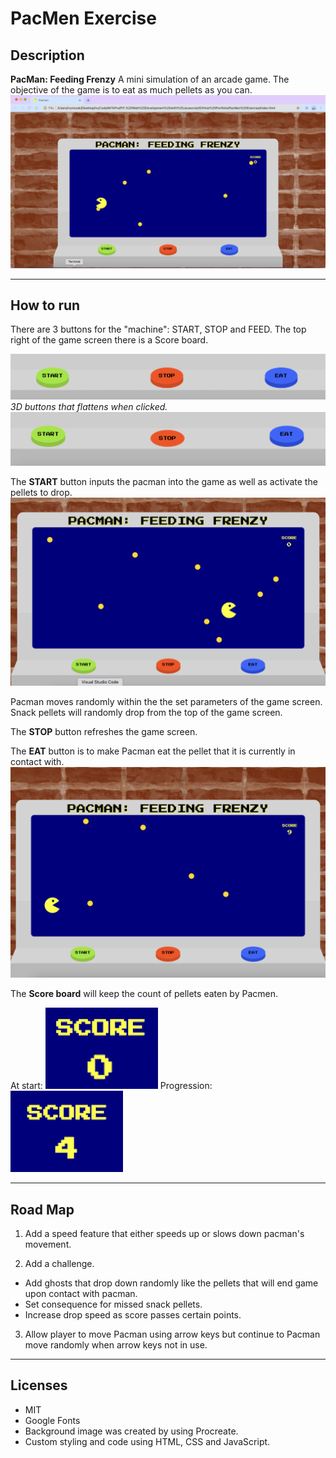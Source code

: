 # **PacMen Exercise**

## **Description**

**PacMan: Feeding Frenzy**
A mini simulation of an arcade game. The objective of the game is to eat as much pellets as you can.
![retro style arcade machine](assets/pacman-webpage.png)

---

## **How to run**

There are 3 buttons for the "machine": START, STOP and FEED. The top right of the game screen there is a Score board.

![green, red and blue 3D buttons](assets/pacman-buttons.png)
_3D buttons that flattens when clicked._
![red button active](assets/active-button.png)

The **START** button inputs the pacman into the game as well as activate the pellets to drop.
![screenshot of game](assets/pacman-start.png)

Pacman moves randomly within the the set parameters of the game screen. Snack pellets will randomly drop from the top of the game screen.

The **STOP** button refreshes the game screen.

The **EAT** button is to make Pacman eat the pellet that it is currently in contact with.
![screenshot of game](assets/pacman-gameplay.png)

The **Score board** will keep the count of pellets eaten by Pacmen.

At start:
![alt text](assets/pacman-scoreboard.png)
Progression:
![alt text](assets/pacman-scoreboard-4pts.png)

---

## **Road Map**

1. Add a speed feature that either speeds up or slows down pacman's movement.

2. Add a challenge.

- Add ghosts that drop down randomly like the pellets that will end game upon contact with pacman.
- Set consequence for missed snack pellets.
- Increase drop speed as score passes certain points.

3. Allow player to move Pacman using arrow keys but continue to Pacman move randomly when arrow keys not in use.

---

## **Licenses**

- MIT
- Google Fonts
- Background image was created by using Procreate.
- Custom styling and code using HTML, CSS and JavaScript.
